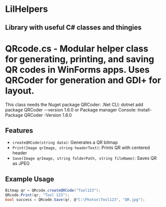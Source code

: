 # LilHelpers
Library with useful C# classes and thingies
------------------------------------------------------------------------------------------

# QRcode.cs - Modular helper class for generating, printing, and saving QR codes in WinForms apps. Uses QRCoder for generation and GDI+ for layout.
  
  This class needs the Nuget package QRCoder:
  .Net CLI: dotnet add package QRCoder --version 1.6.0
  or Package manager Console: Install-Package QRCoder -Version 1.6.0

## Features
- `createQRCode(string data)`: Generates a QR bitmap
- `Print(Image qrImage, string headerText)`: Prints QR with centered header
- `Save(Image qrImage, string folderPath, string fileName)`: Saves QR as JPEG

## Example Usage

```csharp
Bitmap qr = QRcode.createQRCode("Tool123");
QRcode.Print(qr, "Tool 123");
bool success = QRcode.Save(qr, @"C:\Photos\Tool123", "QR.jpg");
